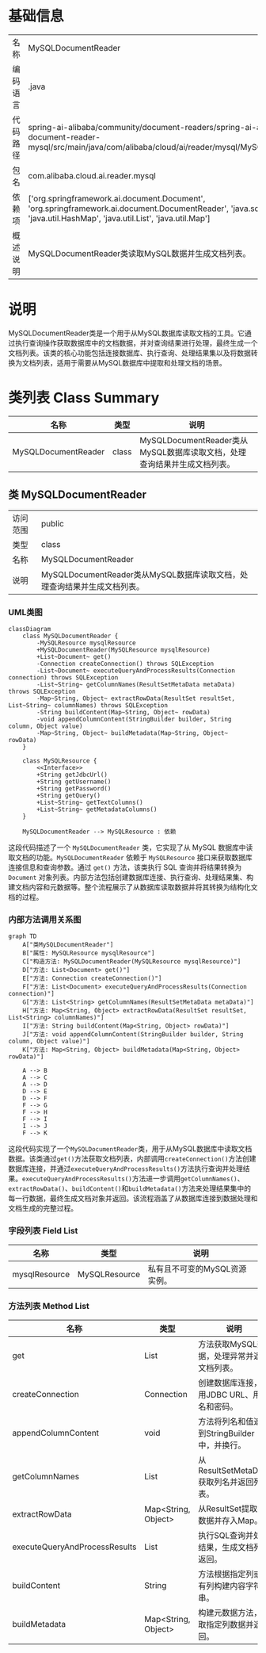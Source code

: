 # 基础信息

|      |      |
|------|------|
| 名称 | MySQLDocumentReader |
| 编码语言 | .java |
| 代码路径 | spring-ai-alibaba/community/document-readers/spring-ai-alibaba-starter-document-reader-mysql/src/main/java/com/alibaba/cloud/ai/reader/mysql/MySQLDocumentReader.java |
| 包名 | com.alibaba.cloud.ai.reader.mysql |
| 依赖项 | ['org.springframework.ai.document.Document', 'org.springframework.ai.document.DocumentReader', 'java.sql', 'java.util.ArrayList', 'java.util.HashMap', 'java.util.List', 'java.util.Map'] |
| 概述说明 | MySQLDocumentReader类读取MySQL数据并生成文档列表。 |

# 说明

MySQLDocumentReader类是一个用于从MySQL数据库读取文档的工具。它通过执行查询操作获取数据库中的文档数据，并对查询结果进行处理，最终生成一个文档列表。该类的核心功能包括连接数据库、执行查询、处理结果集以及将数据转换为文档列表，适用于需要从MySQL数据库中提取和处理文档的场景。

# 类列表 Class Summary

| 名称   | 类型  | 说明 |
|-------|------|-------------|
| MySQLDocumentReader | class | MySQLDocumentReader类从MySQL数据库读取文档，处理查询结果并生成文档列表。 |



## 类 MySQLDocumentReader

|      |      |
|------|------|
| 访问范围 | public |
| 类型 | class |
| 名称 | MySQLDocumentReader |
| 说明 | MySQLDocumentReader类从MySQL数据库读取文档，处理查询结果并生成文档列表。 |


### UML类图

```mermaid
classDiagram
    class MySQLDocumentReader {
        -MySQLResource mysqlResource
        +MySQLDocumentReader(MySQLResource mysqlResource)
        +List~Document~ get()
        -Connection createConnection() throws SQLException
        -List~Document~ executeQueryAndProcessResults(Connection connection) throws SQLException
        -List~String~ getColumnNames(ResultSetMetaData metaData) throws SQLException
        -Map~String, Object~ extractRowData(ResultSet resultSet, List~String~ columnNames) throws SQLException
        -String buildContent(Map~String, Object~ rowData)
        -void appendColumnContent(StringBuilder builder, String column, Object value)
        -Map~String, Object~ buildMetadata(Map~String, Object~ rowData)
    }

    class MySQLResource {
        <<Interface>>
        +String getJdbcUrl()
        +String getUsername()
        +String getPassword()
        +String getQuery()
        +List~String~ getTextColumns()
        +List~String~ getMetadataColumns()
    }

    MySQLDocumentReader --> MySQLResource : 依赖
```

这段代码描述了一个 `MySQLDocumentReader` 类，它实现了从 MySQL 数据库中读取文档的功能。`MySQLDocumentReader` 依赖于 `MySQLResource` 接口来获取数据库连接信息和查询参数。通过 `get()` 方法，该类执行 SQL 查询并将结果转换为 `Document` 对象列表。内部方法包括创建数据库连接、执行查询、处理结果集、构建文档内容和元数据等。整个流程展示了从数据库读取数据并将其转换为结构化文档的过程。


### 内部方法调用关系图

```mermaid
graph TD
    A["类MySQLDocumentReader"]
    B["属性: MySQLResource mysqlResource"]
    C["构造方法: MySQLDocumentReader(MySQLResource mysqlResource)"]
    D["方法: List<Document> get()"]
    E["方法: Connection createConnection()"]
    F["方法: List<Document> executeQueryAndProcessResults(Connection connection)"]
    G["方法: List<String> getColumnNames(ResultSetMetaData metaData)"]
    H["方法: Map<String, Object> extractRowData(ResultSet resultSet, List<String> columnNames)"]
    I["方法: String buildContent(Map<String, Object> rowData)"]
    J["方法: void appendColumnContent(StringBuilder builder, String column, Object value)"]
    K["方法: Map<String, Object> buildMetadata(Map<String, Object> rowData)"]

    A --> B
    A --> C
    A --> D
    D --> E
    D --> F
    F --> G
    F --> H
    F --> I
    I --> J
    F --> K
```

这段代码实现了一个`MySQLDocumentReader`类，用于从MySQL数据库中读取文档数据。该类通过`get()`方法获取文档列表，内部调用`createConnection()`方法创建数据库连接，并通过`executeQueryAndProcessResults()`方法执行查询并处理结果。`executeQueryAndProcessResults()`方法进一步调用`getColumnNames()`、`extractRowData()`、`buildContent()`和`buildMetadata()`方法来处理结果集中的每一行数据，最终生成文档对象并返回。该流程涵盖了从数据库连接到数据处理和文档生成的完整过程。

### 字段列表 Field List

| 名称  | 类型  | 说明 |
|-------|-------|------|
| mysqlResource | MySQLResource | 私有且不可变的MySQL资源实例。 |

### 方法列表 Method List

| 名称  | 类型  | 说明 |
|-------|-------|------|
| get | List<Document> | 方法获取MySQL数据，处理异常并返回文档列表。 |
| createConnection | Connection | 创建数据库连接，使用JDBC URL、用户名和密码。 |
| appendColumnContent | void | 方法将列名和值追加到StringBuilder中，并换行。 |
| getColumnNames | List<String> | 从ResultSetMetaData获取列名并返回列表。 |
| extractRowData | Map<String, Object> | 从ResultSet提取列数据并存入Map。 |
| executeQueryAndProcessResults | List<Document> | 执行SQL查询并处理结果，生成文档列表返回。 |
| buildContent | String | 方法根据指定列或所有列构建内容字符串。 |
| buildMetadata | Map<String, Object> | 构建元数据方法，提取指定列数据并返回。 |




